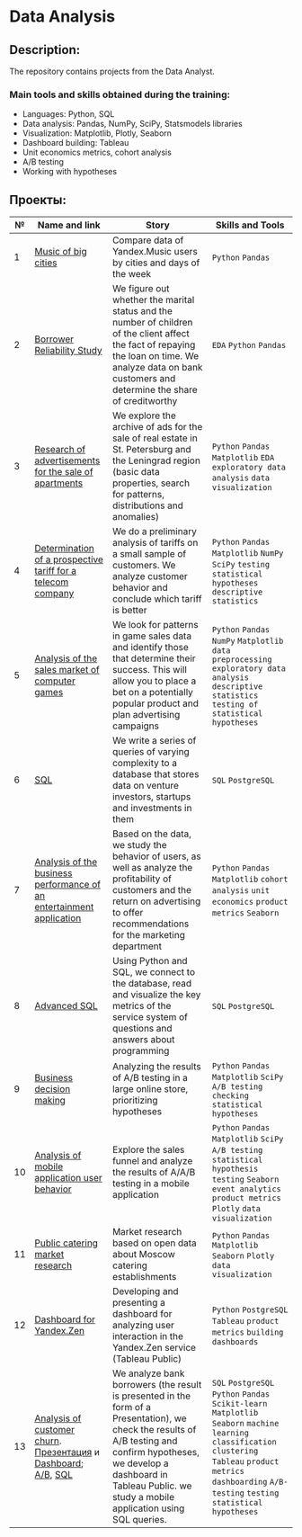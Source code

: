 # Data Analysis
## Description:

The repository contains projects from the Data Analyst.

### Main tools and skills obtained during the training:

* Languages: Python, SQL
* Data analysis: Pandas, NumPy, SciPy, Statsmodels libraries
* Visualization: Matplotlib, Plotly, Seaborn
* Dashboard building: Tableau
* Unit economics metrics, cohort analysis
* A/B testing
* Working with hypotheses

## Проекты:
| №| Name and link | Story                                                    | Skills and Tools          |  
|-----------|-------------------|------------------------------------------------------------------|-----------------------------------|
1              |[ Music of big cities](big_cities_music/)|Compare data of Yandex.Music users by cities and days of the week|`Python` `Pandas`|
|2              |[Borrower Reliability Study](analysis_of_bank_data/)|We figure out whether the marital status and the number of children of the client affect the fact of repaying the loan on time. We analyze data on bank customers and determine the share of creditworthy|`EDA` `Python` `Pandas`|
|3              |[Research of advertisements for the sale of apartments](real_estate_market/)|We explore the archive of ads for the sale of real estate in St. Petersburg and the Leningrad region (basic data properties, search for patterns, distributions and anomalies)|`Python` `Pandas` `Matplotlib` `EDA` `exploratory data analysis` `data visualization`|
|4              |[Determination of a prospective tariff for a telecom company](cell_phone_plan/)|We do a preliminary analysis of tariffs on a small sample of customers. We analyze customer behavior and conclude which tariff is better| `Python` `Pandas` `Matplotlib` `NumPy` `SciPy` `testing statistical hypotheses` `descriptive statistics`|
|5              |[Analysis of the sales market of computer games](games/)|We look for patterns in game sales data and identify those that determine their success. This will allow you to place a bet on a potentially popular product and plan advertising campaigns|`Python` `Pandas` `NumPy` `Matplotlib` `data preprocessing` `exploratory data analysis` `descriptive statistics` `testing of statistical hypotheses`|
|6              |[SQL](sql/)|We write a series of queries of varying complexity to a database that stores data on venture investors, startups and investments in them|`SQL` `PostgreSQL`|
|7              |[Analysis of the business performance of an entertainment application](loss_analysis/)|Based on the data, we study the behavior of users, as well as analyze the profitability of customers and the return on advertising to offer recommendations for the marketing department|`Python` `Pandas` `Matplotlib` `cohort analysis` `unit economics` `product metrics` `Seaborn`|
|8              |[Advanced SQL](sql_advanced/)|Using Python and SQL, we connect to the database, read and visualize the key metrics of the service system of questions and answers about programming|`SQL` `PostgreSQL`|
|9              |[Business decision making](hypothesis_ab/)|Analyzing the results of A/B testing in a large online store, prioritizing hypotheses|`Python` `Pandas` `Matplotlib` `SciPy` `A/B testing` `checking statistical hypotheses`|
|10             |[Analysis of mobile application user behavior](user_behavior/)|Explore the sales funnel and analyze the results of A/A/B testing in a mobile application|`Python` `Pandas` `Matplotlib` `SciPy` `A/B testing` ` statistical hypothesis testing` `Seaborn` `event analytics` `product metrics` `Plotly` `data visualization`|
|11             |[Public catering market research](catering_market)|Market research based on open data about Moscow catering establishments|`Python` `Pandas` `Matplotlib` `Seaborn` `Plotly` `data visualization`|
|12             |[Dashboard for Yandex.Zen](https://public.tableau.com/shared/C9M5HP39D?:display_count=n&:origin=viz_share_link) |Developing and presenting a dashboard for analyzing user interaction in the Yandex.Zen service (Tableau Public)|`Python` `PostgreSQL` `Tableau` `product metrics` `building dashboards`|
|13             |[Analysis of customer churn](graduation_project/). [Презентация](https://github.com/ElizavetaRysyeva/DataAnalysis/blob/main/graduation_project/Rysyeva%20Elizaveta%20ICS5-61B.pdf) и [Dashboard](https://public.tableau.com/views/finalproject_16708462970430/Dashboard1?:language=en-US&publish=yes&:display_count=n&:origin=viz_share_link); [А/B](https://github.com/ElizavetaRysyeva/DataAnalysis/blob/main/hypothesis_ab/finel_A:B.ipynb), [SQL](https://github.com/ElizavetaRysyeva/DataAnalysis/blob/main/sql/sql%20(1).ipynb) |We analyze bank borrowers (the result is presented in the form of a Presentation), we check the results of A/B testing and confirm hypotheses, we develop a dashboard in Tableau Public. we study a mobile application using SQL queries. |`SQL` `PostgreSQL` `Python` `Pandas` `Scikit-learn` `Matplotlib` `Seaborn` `machine learning` `classification` `clustering` `Tableau` `product metrics` `dashboarding` `A/B- testing` `testing statistical hypotheses`|
